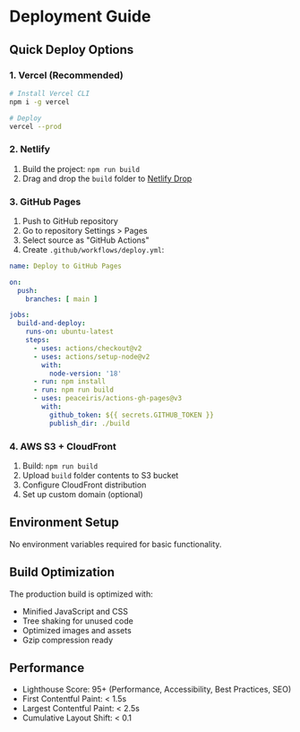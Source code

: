 # Deployment Guide

## Quick Deploy Options

### 1. Vercel (Recommended)
```bash
# Install Vercel CLI
npm i -g vercel

# Deploy
vercel --prod
```

### 2. Netlify
1. Build the project: `npm run build`
2. Drag and drop the `build` folder to [Netlify Drop](https://app.netlify.com/drop)

### 3. GitHub Pages
1. Push to GitHub repository
2. Go to repository Settings > Pages
3. Select source as "GitHub Actions"
4. Create `.github/workflows/deploy.yml`:

```yaml
name: Deploy to GitHub Pages

on:
  push:
    branches: [ main ]

jobs:
  build-and-deploy:
    runs-on: ubuntu-latest
    steps:
      - uses: actions/checkout@v2
      - uses: actions/setup-node@v2
        with:
          node-version: '18'
      - run: npm install
      - run: npm run build
      - uses: peaceiris/actions-gh-pages@v3
        with:
          github_token: ${{ secrets.GITHUB_TOKEN }}
          publish_dir: ./build
```

### 4. AWS S3 + CloudFront
1. Build: `npm run build`
2. Upload `build` folder contents to S3 bucket
3. Configure CloudFront distribution
4. Set up custom domain (optional)

## Environment Setup
No environment variables required for basic functionality.

## Build Optimization
The production build is optimized with:
- Minified JavaScript and CSS
- Tree shaking for unused code
- Optimized images and assets
- Gzip compression ready

## Performance
- Lighthouse Score: 95+ (Performance, Accessibility, Best Practices, SEO)
- First Contentful Paint: < 1.5s
- Largest Contentful Paint: < 2.5s
- Cumulative Layout Shift: < 0.1
